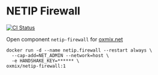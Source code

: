 # NETIP Firewall
[![CI Status](https://github.com/oxmix/netip-firewall/workflows/Build%20and%20publish/badge.svg)](https://github.com/oxmix/netip-firewall/actions/workflows/hub-docker.yaml)

Open component `netip-firewall` for [oxmix.net](https://oxmix.net)
```shell
docker run -d --name netip.firewall --restart always \
  --cap-add=NET_ADMIN --network=host \
  -e HANDSHAKE_KEY=****** \
oxmix/netip-firewall:1
```
